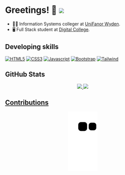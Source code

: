 # Greetings! 👋 <span>![](https://komarev.com/ghpvc/?username=amariliodeoliveira&color=2b1055&style=flat-square&label=Profile+Views)</span>

- 🧑‍🎓 Information Systems colleger at <a href="https://www.unifanor.edu.br/unifanor" target="_blank" rel="noopener noreferrer">UniFanor Wyden<a/>.
- 🖥️ Full Stack student at <a href="https://digitalcollege.com.br/" target="_blank" rel="noopener noreferrer">Digital College<a/>.

## Developing skills
<a href="https://developer.mozilla.org/en-US/docs/Web/HTML" target="_blank" rel="noopener noreferrer">![HTML5](https://img.shields.io/badge/HTML5-E34F26?style=for-the-badge&logo=html5&logoColor=white)</a>
<a href="https://developer.mozilla.org/en-US/docs/Web/CSS" target="_blank" rel="noopener noreferrer">![CSS3](https://img.shields.io/badge/CSS3-1572B6?style=for-the-badge&logo=css3&logoColor=white)</a>
<a href="https://developer.mozilla.org/en-US/docs/Web/JavaScript" target="_blank" rel="noopener noreferrer">![Javascript](https://img.shields.io/badge/JavaScript-F7DF1E?style=for-the-badge&logo=javascript&logoColor=black)</a>
<a href="https://getbootstrap.com/" target="_blank" rel="noopener noreferrer">![Bootstrap](https://img.shields.io/badge/Bootstrap-563D7C?style=for-the-badge&logo=bootstrap&logoColor=white)</a>
<a href="https://tailwindcss.com/" target="_blank" rel="noopener noreferrer">![Tailwind](https://img.shields.io/badge/Tailwind_CSS-38B2AC?style=for-the-badge&logo=tailwind-css&logoColor=white)</a>



## GitHub Stats
<div align="center">
  <a href="https://github.com/amariliodeoliveira" target="_blank" rel="noopener noreferrer">
  <img height="180em" src="https://github-readme-stats.vercel.app/api?username=amariliodeoliveira&show_icons=true&bg_color=DEG,1c0522,2b1055&title_color=FFF&text_color=FFFFFF&icon_color=E9C46A&custom_title=All-time+Info&include_all_commits=true&count_private=true&hide_border=true&border_radius=0" />
  <img height="180em" src="https://github-readme-stats.vercel.app/api/top-langs/?username=amariliodeoliveira&layout=default&hide_border=true&border_radius=0&langs_count=7&bg_color=DEG,1c0522,2b1055&title_color=FFF&text_color=FFFFFF&icon_color=E9C46A" />
</div>

## Contributions
<div align="center"> 

![Snake animation](https://github.com/amariliodeoliveira/amariliodeoliveira/blob/output/github-contribution-grid-snake.svg)

</div>

